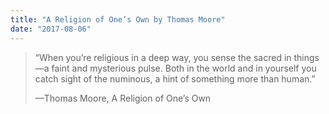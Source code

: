 ```yaml
---
title: "A Religion of One’s Own by Thomas Moore"
date: "2017-08-06"
---
```


> “When you’re religious in a deep way, you sense the sacred in things—a faint and mysterious pulse. Both in the world and in yourself you catch sight of the numinous, a hint of something more than human.”
> 
> —Thomas Moore, A Religion of One’s Own
